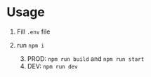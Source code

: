 
# Usage

1. Fill `.env` file

2. run `npm i`

    3. PROD: `npm run build` and `npm run start`
    4. DEV: `npm run dev`
